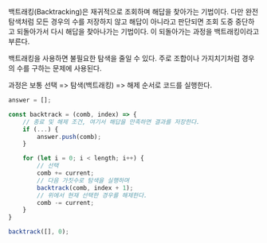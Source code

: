 백트래킹(Backtracking)은 재귀적으로 조회하며 해답을 찾아가는 기법이다. 다만 완전 탐색처럼 모든 경우의 수를 저장하지 않고 해답이 아니라고 판단되면 조회 도중 중단하고 되돌아가서 다시 해답을 찾아나가는 기법이다. 이 되돌아가는 과정을 백트래킹이라고 부른다.

백트래킹을 사용하면 불필요한 탐색을 줄일 수 있다.
주로 조합이나 가지치기처럼 경우의 수를 구하는 문제에 사용된다.

과정은 
보통 선택 => 탐색(백트래킹) => 해제 순서로 코드를 실행한다.
```js
answer = [];

const backtrack = (comb, index) => {
	// 종료 및 해제 조건, 여기서 해답을 만족하면 결과를 저장한다.
	if (...) {
		answer.push(comb);
	}

	for (let i = 0; i < length; i++) {
		// 선택
		comb += current;
		// 다음 가짓수로 탐색을 실행하며
		backtrack(comb, index + 1);
		// 위에서 현재 선택한 경우를 해제한다.
		comb -= current;
	}
}

backtrack([], 0);

```